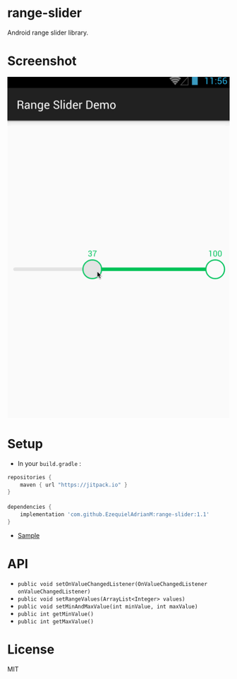 # range-slider
Android range slider library.

# Screenshot

![range-slider Screenshot](Screenshot.gif)

# Setup

* In your `build.gradle` :

```gradle
repositories {
    maven { url "https://jitpack.io" }
}

dependencies {
    implementation 'com.github.EzequielAdrianM:range-slider:1.1'
}
```

* [Sample](sample/src/main)

# API

* `public void setOnValueChangedListener(OnValueChangedListener onValueChangedListener)`
* `public void setRangeValues(ArrayList<Integer> values)`
* `public void setMinAndMaxValue(int minValue, int maxValue)`
* `public int getMinValue()`
* `public int getMaxValue()`

# License

MIT
